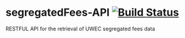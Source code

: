 # segregatedFees-API [![Build Status](https://travis-ci.com/UWEC-ITC/segregatedFees-API.svg?branch=master)](https://travis-ci.com/UWEC-ITC/segregatedFees-API)
RESTFUL API for the retrieval of UWEC segregated fees data
